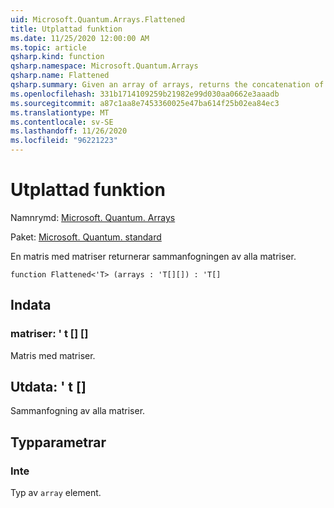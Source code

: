 ```yaml
---
uid: Microsoft.Quantum.Arrays.Flattened
title: Utplattad funktion
ms.date: 11/25/2020 12:00:00 AM
ms.topic: article
qsharp.kind: function
qsharp.namespace: Microsoft.Quantum.Arrays
qsharp.name: Flattened
qsharp.summary: Given an array of arrays, returns the concatenation of all arrays.
ms.openlocfilehash: 331b1714109259b21982e99d030aa0662e3aaadb
ms.sourcegitcommit: a87c1aa8e7453360025e47ba614f25b02ea84ec3
ms.translationtype: MT
ms.contentlocale: sv-SE
ms.lasthandoff: 11/26/2020
ms.locfileid: "96221223"
---
```

# <a name="flattened-function"></a>Utplattad funktion

Namnrymd: [Microsoft. Quantum. Arrays](xref:Microsoft.Quantum.Arrays)

Paket: [Microsoft. Quantum. standard](https://nuget.org/packages/Microsoft.Quantum.Standard)


En matris med matriser returnerar sammanfogningen av alla matriser.

```qsharp
function Flattened<'T> (arrays : 'T[][]) : 'T[]
```


## <a name="input"></a>Indata

### <a name="arrays--t"></a>matriser: ' t [] []

Matris med matriser.



## <a name="output--t"></a>Utdata: ' t []

Sammanfogning av alla matriser.

## <a name="type-parameters"></a>Typparametrar

### <a name="t"></a>Inte

Typ av `array` element.